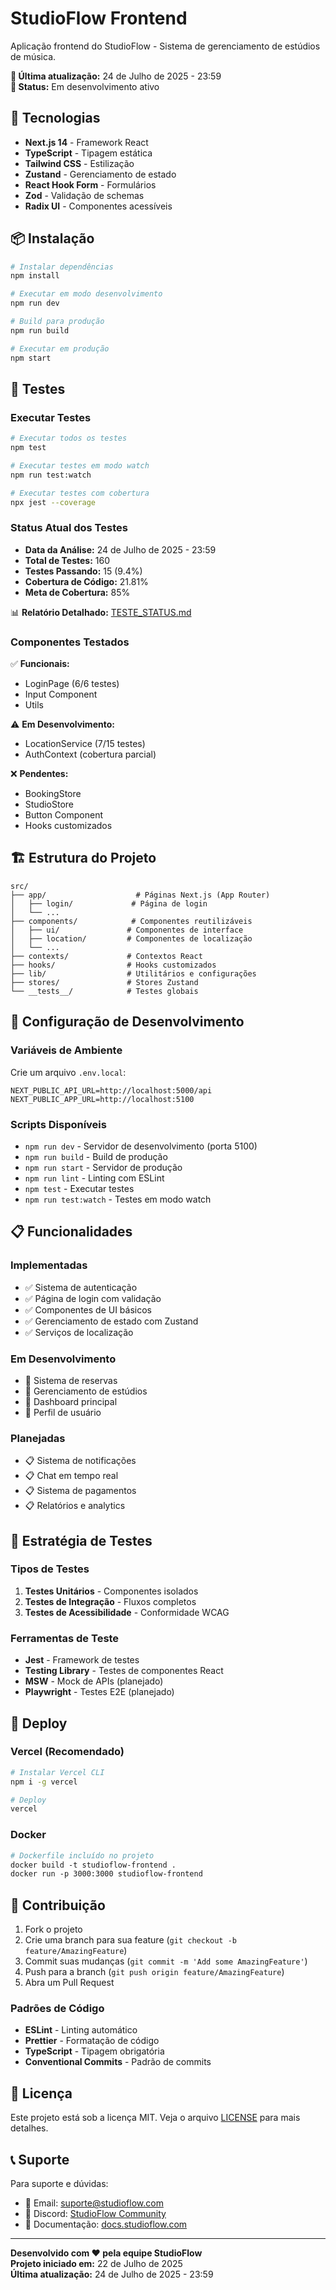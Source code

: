# StudioFlow Frontend

Aplicação frontend do StudioFlow - Sistema de gerenciamento de estúdios de música.

**📅 Última atualização:** 24 de Julho de 2025 - 23:59  
**🔄 Status:** Em desenvolvimento ativo

## 🚀 Tecnologias

- **Next.js 14** - Framework React
- **TypeScript** - Tipagem estática
- **Tailwind CSS** - Estilização
- **Zustand** - Gerenciamento de estado
- **React Hook Form** - Formulários
- **Zod** - Validação de schemas
- **Radix UI** - Componentes acessíveis

## 📦 Instalação

```bash
# Instalar dependências
npm install

# Executar em modo desenvolvimento
npm run dev

# Build para produção
npm run build

# Executar em produção
npm start
```

## 🧪 Testes

### Executar Testes

```bash
# Executar todos os testes
npm test

# Executar testes em modo watch
npm run test:watch

# Executar testes com cobertura
npx jest --coverage
```

### Status Atual dos Testes

- **Data da Análise:** 24 de Julho de 2025 - 23:59
- **Total de Testes:** 160
- **Testes Passando:** 15 (9.4%)
- **Cobertura de Código:** 21.81%
- **Meta de Cobertura:** 85%

📊 **Relatório Detalhado:** [TESTE_STATUS.md](./TESTE_STATUS.md)

### Componentes Testados

✅ **Funcionais:**
- LoginPage (6/6 testes)
- Input Component
- Utils

⚠️ **Em Desenvolvimento:**
- LocationService (7/15 testes)
- AuthContext (cobertura parcial)

❌ **Pendentes:**
- BookingStore
- StudioStore
- Button Component
- Hooks customizados

## 🏗️ Estrutura do Projeto

```
src/
├── app/                    # Páginas Next.js (App Router)
│   ├── login/             # Página de login
│   └── ...
├── components/            # Componentes reutilizáveis
│   ├── ui/               # Componentes de interface
│   ├── location/         # Componentes de localização
│   └── ...
├── contexts/             # Contextos React
├── hooks/                # Hooks customizados
├── lib/                  # Utilitários e configurações
├── stores/               # Stores Zustand
└── __tests__/            # Testes globais
```

## 🔧 Configuração de Desenvolvimento

### Variáveis de Ambiente

Crie um arquivo `.env.local`:

```env
NEXT_PUBLIC_API_URL=http://localhost:5000/api
NEXT_PUBLIC_APP_URL=http://localhost:5100
```

### Scripts Disponíveis

- `npm run dev` - Servidor de desenvolvimento (porta 5100)
- `npm run build` - Build de produção
- `npm run start` - Servidor de produção
- `npm run lint` - Linting com ESLint
- `npm test` - Executar testes
- `npm run test:watch` - Testes em modo watch

## 📋 Funcionalidades

### Implementadas
- ✅ Sistema de autenticação
- ✅ Página de login com validação
- ✅ Componentes de UI básicos
- ✅ Gerenciamento de estado com Zustand
- ✅ Serviços de localização

### Em Desenvolvimento
- 🔄 Sistema de reservas
- 🔄 Gerenciamento de estúdios
- 🔄 Dashboard principal
- 🔄 Perfil de usuário

### Planejadas
- 📋 Sistema de notificações
- 📋 Chat em tempo real
- 📋 Sistema de pagamentos
- 📋 Relatórios e analytics

## 🧪 Estratégia de Testes

### Tipos de Testes
1. **Testes Unitários** - Componentes isolados
2. **Testes de Integração** - Fluxos completos
3. **Testes de Acessibilidade** - Conformidade WCAG

### Ferramentas de Teste
- **Jest** - Framework de testes
- **Testing Library** - Testes de componentes React
- **MSW** - Mock de APIs (planejado)
- **Playwright** - Testes E2E (planejado)

## 🚀 Deploy

### Vercel (Recomendado)

```bash
# Instalar Vercel CLI
npm i -g vercel

# Deploy
vercel
```

### Docker

```dockerfile
# Dockerfile incluído no projeto
docker build -t studioflow-frontend .
docker run -p 3000:3000 studioflow-frontend
```

## 🤝 Contribuição

1. Fork o projeto
2. Crie uma branch para sua feature (`git checkout -b feature/AmazingFeature`)
3. Commit suas mudanças (`git commit -m 'Add some AmazingFeature'`)
4. Push para a branch (`git push origin feature/AmazingFeature`)
5. Abra um Pull Request

### Padrões de Código

- **ESLint** - Linting automático
- **Prettier** - Formatação de código
- **TypeScript** - Tipagem obrigatória
- **Conventional Commits** - Padrão de commits

## 📄 Licença

Este projeto está sob a licença MIT. Veja o arquivo [LICENSE](LICENSE) para mais detalhes.

## 📞 Suporte

Para suporte e dúvidas:
- 📧 Email: suporte@studioflow.com
- 💬 Discord: [StudioFlow Community](https://discord.gg/studioflow)
- 📖 Documentação: [docs.studioflow.com](https://docs.studioflow.com)

---

**Desenvolvido com ❤️ pela equipe StudioFlow**  
**Projeto iniciado em:** 22 de Julho de 2025  
**Última atualização:** 24 de Julho de 2025 - 23:59